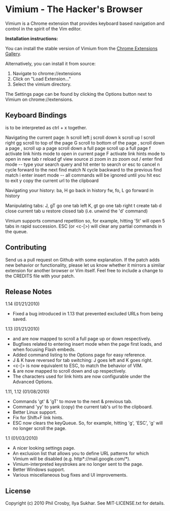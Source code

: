 Vimium - The Hacker's Browser
=============================

Vimium is a Chrome extension that provides keyboard based navigation and control in the spirit of the Vim
editor.

__Installation instructions:__

You can install the stable version of Vimium from the
[Chrome Extensions Gallery](https://chrome.google.com/extensions/detail/dbepggeogbaibhgnhhndojpepiihcmeb).

Alternatively, you can install it from source:

1. Navigate to chrome://extensions
2. Click on "Load Extension..."
3. Select the vimium directory.

The Settings page can be found by clicking the Options button next to Vimium on chrome://extensions.

Keyboard Bindings
-----------------

<c-x> is to be interpreted as ctrl + x together.

Navigating the current page:
    h       scroll left
    j       scroll down
    k       scroll up
    l       scroll right
    gg      scroll to top of the page
    G       scroll to bottom of the page
    <c-d>, <c-e>   scroll down a page
    <c-u>, <c-y>   scroll up a page
    <c-f>   scroll down a full page
    <c-b>   scroll up a full page
    f       activate link hints mode to open in current page
    F       activate link hints mode to open in new tab
    r       reload
    gf      view source
    zi      zoom in
    zo      zoom out
    /       enter find mode -- type your search query and hit enter to search or esc to cancel
    n       cycle forward to the next find match
    N       cycle backward to the previous find match
    i       enter insert mode -- all commands will be ignored until you hit esc to exit
    y       copy the current url to the clipboard

Navigating your history:
    ba, H         go back in history
    fw, fo, L     go forward in history

Manipulating tabs:
    J, gT      go one tab left
    K, gt      go one tab right
    t          create tab
    d          close current tab
    u          restore closed tab (i.e. unwind the 'd' command)

Vimium supports command repetition so, for example, hitting '5t' will open 5 tabs in rapid succession. ESC (or
<c-[>) will clear any partial commands in the queue.

Contributing
------------

Send us a pull request on Github with some explanation. If the patch adds new behavior or functionality,
please let us know whether it mirrors a similar extension for another browser or Vim itself. Feel free to
include a change to the CREDITS file with your patch.

Release Notes
-------------

1.14 (01/21/2010)

-  Fixed a bug introduced in 1.13 that prevented excluded URLs from being saved.

1.13 (01/21/2010)

-  <c-f> and <c-b> are now mapped to scroll a full page up or down respectively.
-  Bugfixes related to entering insert mode when the page first loads, and when focusing Flash embeds.
-  Added command listing to the Options page for easy reference.
-  J & K have reversed for tab switching: J goes left and K goes right.
-  <c-[> is now equivalent to ESC, to match the behavior of VIM.
-  <c-e> & <c-y> are now mapped to scroll down and up respectively.
-  The characters used for link hints are now configurable under the Advanced Options.

1.11, 1.12 (01/08/2010)

-  Commands 'gt' & 'gT' to move to the next & previous tab.
-  Command 'yy' to yank (copy) the current tab's url to the clipboard.
-  Better Linux support.
-  Fix for Shift+F link hints.
-  ESC now clears the keyQueue. So, for example, hitting 'g', 'ESC', 'g' will no longer scroll the page.

1.1 (01/03/2010)

-  A nicer looking settings page.
-  An exclusion list that allows you to define URL patterns for which Vimium will be disabled (e.g.  http\*://mail.google.com/\*).
-  Vimium-interpreted keystrokes are no longer sent to the page.
-  Better Windows support.
-  Various miscellaneous bug fixes and UI improvements.

License
-------
Copyright (c) 2010 Phil Crosby, Ilya Sukhar. See MIT-LICENSE.txt for details.
